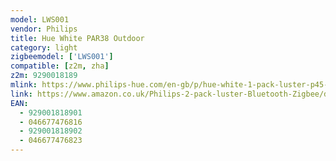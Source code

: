 ```yaml
---
model: LWS001
vendor: Philips
title: Hue White PAR38 Outdoor
category: light
zigbeemodel: ['LWS001']
compatible: [z2m, zha]
z2m: 9290018189
mlink: https://www.philips-hue.com/en-gb/p/hue-white-1-pack-luster-p45-e14/8719514266889
link: https://www.amazon.co.uk/Philips-2-pack-luster-Bluetooth-Zigbee/dp/B08CZVYJH1
EAN: 
  - 929001818901
  - 046677476816
  - 929001818902
  - 046677476823
---
```

